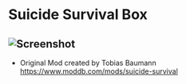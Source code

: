 # Suicide Survival Box

![Screenshot](https://media.discordapp.net/attachments/713808879238119558/903438753689911306/unknown.png)
-
- Original Mod created by Tobias Baumann https://www.moddb.com/mods/suicide-survival
